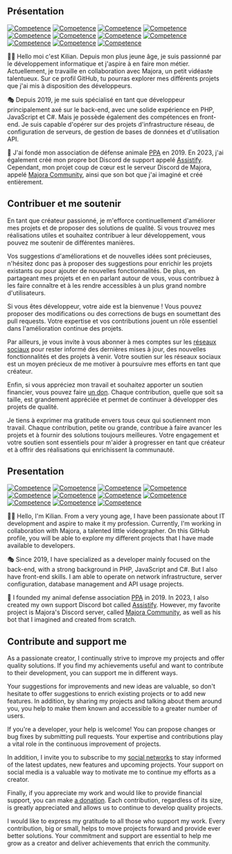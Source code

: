 ## Présentation

[![Competence](https://img.shields.io/badge/Javascript-grey?logo=javascript)]()
[![Competence](https://img.shields.io/badge/C%23-grey?logo=Cplusplus)]()
[![Competence](https://img.shields.io/badge/PHP-grey?logo=php)]()
[![Competence](https://img.shields.io/badge/HTML-grey?logo=html5)]()
[![Competence](https://img.shields.io/badge/CSS-grey?logo=css3)]()
[![Competence](https://img.shields.io/badge/Node%20JS-grey?logo=node.js)]()
[![Competence](https://img.shields.io/badge/MySQL-grey?logo=mysql)]()
[![Competence](https://img.shields.io/badge/Docker-grey?logo=docker)]()
[![Competence](https://img.shields.io/badge/Postman-grey?logo=postman)]()
[![Competence](https://img.shields.io/badge/Windows-grey?logo=windows)]()
[![Competence](https://img.shields.io/badge/Linux-grey?logo=linux)]()

🙋‍♂️ Hello moi c'est Kilian. Depuis mon plus jeune âge, je suis passionné par le développement informatique et j'aspire à en faire mon métier. Actuellement, je travaille en collaboration avec Majora, un petit vidéaste talentueux. Sur ce profil GitHub, tu pourras explorer mes différents projets que j'ai mis à disposition des développeurs.

🎭 Depuis 2019, je me suis spécialisé en tant que développeur principalement axé sur le back-end, avec une solide expérience en PHP, JavaScript et C#. Mais je possède également des compétences en front-end. Je suis capable d'opérer sur des projets d'infrastructure réseau, de configuration de serveurs, de gestion de bases de données et d'utilisation API.

👷 J'ai fondé mon association de défense animale [PPA](https://ppanimo.fr) en 2019. En 2023, j'ai également créé mon propre bot Discord de support appelé [Assistify](https://assistify.fr). Cependant, mon projet coup de cœur est le serveur Discord de Majora, appelé [Majora Community](https://discord.com/invite/kDBz5bDEsT), ainsi que son bot que j'ai imaginé et créé entièrement.

## Contribuer et me soutenir

En tant que créateur passionné, je m'efforce continuellement d'améliorer mes projets et de proposer des solutions de qualité. Si vous trouvez mes réalisations utiles et souhaitez contribuer à leur développement, vous pouvez me soutenir de différentes manières.

Vos suggestions d'améliorations et de nouvelles idées sont précieuses, n'hésitez donc pas à proposer des suggestions pour enrichir les projets existants ou pour ajouter de nouvelles fonctionnalités. De plus, en partageant mes projets et en en parlant autour de vous, vous contribuez à les faire connaître et à les rendre accessibles à un plus grand nombre d'utilisateurs.

Si vous êtes développeur, votre aide est la bienvenue ! Vous pouvez proposer des modifications ou des corrections de bugs en soumettant des pull requests. Votre expertise et vos contributions jouent un rôle essentiel dans l'amélioration continue des projets.

Par ailleurs, je vous invite à vous abonner à mes comptes sur les [réseaux sociaux](https://linktr.ee/kiplay03) pour rester informé des dernières mises à jour, des nouvelles fonctionnalités et des projets à venir. Votre soutien sur les réseaux sociaux est un moyen précieux de me motiver à poursuivre mes efforts en tant que créateur.

Enfin, si vous appréciez mon travail et souhaitez apporter un soutien financier, vous pouvez faire [un don](https://streamlabs.com/kiplay03/tip). Chaque contribution, quelle que soit sa taille, est grandement appréciée et permet de continuer à développer des projets de qualité.

Je tiens à exprimer ma gratitude envers tous ceux qui soutiennent mon travail. Chaque contribution, petite ou grande, contribue à faire avancer les projets et à fournir des solutions toujours meilleures. Votre engagement et votre soutien sont essentiels pour m'aider à progresser en tant que créateur et à offrir des réalisations qui enrichissent la communauté.

## Presentation

[![Competence](https://img.shields.io/badge/Javascript-grey?logo=javascript)]()
[![Competence](https://img.shields.io/badge/C%23-grey?logo=C%23)]()
[![Competence](https://img.shields.io/badge/PHP-grey?logo=php)]()
[![Competence](https://img.shields.io/badge/HTML-grey?logo=html5)]()
[![Competence](https://img.shields.io/badge/CSS-grey?logo=css3)]()
[![Competence](https://img.shields.io/badge/Node%20JS-grey?logo=node.js)]()
[![Competence](https://img.shields.io/badge/MySQL-grey?logo=mysql)]()
[![Competence](https://img.shields.io/badge/Docker-grey?logo=docker)]()
[![Competence](https://img.shields.io/badge/Postman-grey?logo=postman)]()
[![Competence](https://img.shields.io/badge/Windows-grey?logo=windows)]()
[![Competence](https://img.shields.io/badge/Linux-grey?logo=linux)]()

🙋‍♂️ Hello, I'm Kilian. From a very young age, I have been passionate about IT development and aspire to make it my profession. Currently, I'm working in collaboration with Majora, a talented little videographer. On this GitHub profile, you will be able to explore my different projects that I have made available to developers.

🎭 Since 2019, I have specialized as a developer mainly focused on the back-end, with a strong background in PHP, JavaScript and C#. But I also have front-end skills. I am able to operate on network infrastructure, server configuration, database management and API usage projects.

👷 I founded my animal defense association [PPA](https://ppanimo.fr) in 2019. In 2023, I also created my own support Discord bot called [Assistify](https://assistify.fr). However, my favorite project is Majora's Discord server, called [Majora Community](https://discord.com/invite/kDBz5bDEsT), as well as his bot that I imagined and created from scratch.

## Contribute and support me

As a passionate creator, I continually strive to improve my projects and offer quality solutions. If you find my achievements useful and want to contribute to their development, you can support me in different ways.

Your suggestions for improvements and new ideas are valuable, so don't hesitate to offer suggestions to enrich existing projects or to add new features. In addition, by sharing my projects and talking about them around you, you help to make them known and accessible to a greater number of users.

If you're a developer, your help is welcome! You can propose changes or bug fixes by submitting pull requests. Your expertise and contributions play a vital role in the continuous improvement of projects.

In addition, I invite you to subscribe to my [social networks](https://linktr.ee/kiplay03) to stay informed of the latest updates, new features and upcoming projects. Your support on social media is a valuable way to motivate me to continue my efforts as a creator.

Finally, if you appreciate my work and would like to provide financial support, you can make [a donation](https://streamlabs.com/kiplay03/tip). Each contribution, regardless of its size, is greatly appreciated and allows us to continue to develop quality projects.

I would like to express my gratitude to all those who support my work. Every contribution, big or small, helps to move projects forward and provide ever better solutions. Your commitment and support are essential to help me grow as a creator and deliver achievements that enrich the community.
